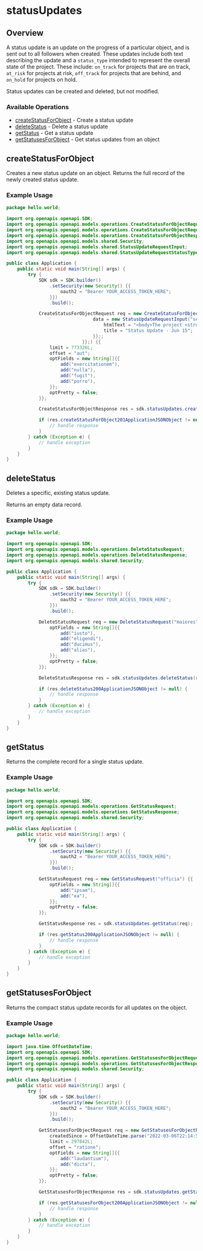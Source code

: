 # statusUpdates

## Overview

A status update is an update on the progress of a particular object,
and is sent out to all followers when created. These updates
include both text describing the update and a `status_type` intended to
represent the overall state of the project. These include: `on_track` for projects that
are on track, `at_risk` for projects at risk, `off_track` for projects that
are behind, and `on_hold` for projects on hold.

Status updates can be created and deleted, but not modified.

### Available Operations

* [createStatusForObject](#createstatusforobject) - Create a status update
* [deleteStatus](#deletestatus) - Delete a status update
* [getStatus](#getstatus) - Get a status update
* [getStatusesForObject](#getstatusesforobject) - Get status updates from an object

## createStatusForObject

Creates a new status update on an object.
Returns the full record of the newly created status update.

### Example Usage

```java
package hello.world;

import org.openapis.openapi.SDK;
import org.openapis.openapi.models.operations.CreateStatusForObjectRequest;
import org.openapis.openapi.models.operations.CreateStatusForObjectRequestBodyInput;
import org.openapis.openapi.models.operations.CreateStatusForObjectResponse;
import org.openapis.openapi.models.shared.Security;
import org.openapis.openapi.models.shared.StatusUpdateRequestInput;
import org.openapis.openapi.models.shared.StatusUpdateRequestStatusTypeEnum;

public class Application {
    public static void main(String[] args) {
        try {
            SDK sdk = SDK.builder()
                .setSecurity(new Security() {{
                    oauth2 = "Bearer YOUR_ACCESS_TOKEN_HERE";
                }})
                .build();

            CreateStatusForObjectRequest req = new CreateStatusForObjectRequest(                new CreateStatusForObjectRequestBodyInput() {{
                                data = new StatusUpdateRequestInput("sequi", StatusUpdateRequestStatusTypeEnum.ACHIEVED, "The project is moving forward according to plan...") {{
                                    htmlText = "<body>The project <strong>is</strong> moving forward according to plan...</body>";
                                    title = "Status Update - Jun 15";
                                }};;
                            }};) {{
                limit = 773326L;
                offset = "aut";
                optFields = new String[]{{
                    add("exercitationem"),
                    add("nulla"),
                    add("fugit"),
                    add("porro"),
                }};
                optPretty = false;
            }};            

            CreateStatusForObjectResponse res = sdk.statusUpdates.createStatusForObject(req);

            if (res.createStatusForObject201ApplicationJSONObject != null) {
                // handle response
            }
        } catch (Exception e) {
            // handle exception
        }
    }
}
```

## deleteStatus

Deletes a specific, existing status update.

Returns an empty data record.

### Example Usage

```java
package hello.world;

import org.openapis.openapi.SDK;
import org.openapis.openapi.models.operations.DeleteStatusRequest;
import org.openapis.openapi.models.operations.DeleteStatusResponse;
import org.openapis.openapi.models.shared.Security;

public class Application {
    public static void main(String[] args) {
        try {
            SDK sdk = SDK.builder()
                .setSecurity(new Security() {{
                    oauth2 = "Bearer YOUR_ACCESS_TOKEN_HERE";
                }})
                .build();

            DeleteStatusRequest req = new DeleteStatusRequest("maiores") {{
                optFields = new String[]{{
                    add("iusto"),
                    add("eligendi"),
                    add("ducimus"),
                    add("alias"),
                }};
                optPretty = false;
            }};            

            DeleteStatusResponse res = sdk.statusUpdates.deleteStatus(req);

            if (res.deleteStatus200ApplicationJSONObject != null) {
                // handle response
            }
        } catch (Exception e) {
            // handle exception
        }
    }
}
```

## getStatus

Returns the complete record for a single status update.

### Example Usage

```java
package hello.world;

import org.openapis.openapi.SDK;
import org.openapis.openapi.models.operations.GetStatusRequest;
import org.openapis.openapi.models.operations.GetStatusResponse;
import org.openapis.openapi.models.shared.Security;

public class Application {
    public static void main(String[] args) {
        try {
            SDK sdk = SDK.builder()
                .setSecurity(new Security() {{
                    oauth2 = "Bearer YOUR_ACCESS_TOKEN_HERE";
                }})
                .build();

            GetStatusRequest req = new GetStatusRequest("officia") {{
                optFields = new String[]{{
                    add("ipsam"),
                    add("ea"),
                }};
                optPretty = false;
            }};            

            GetStatusResponse res = sdk.statusUpdates.getStatus(req);

            if (res.getStatus200ApplicationJSONObject != null) {
                // handle response
            }
        } catch (Exception e) {
            // handle exception
        }
    }
}
```

## getStatusesForObject

Returns the compact status update records for all updates on the object.

### Example Usage

```java
package hello.world;

import java.time.OffsetDateTime;
import org.openapis.openapi.SDK;
import org.openapis.openapi.models.operations.GetStatusesForObjectRequest;
import org.openapis.openapi.models.operations.GetStatusesForObjectResponse;
import org.openapis.openapi.models.shared.Security;

public class Application {
    public static void main(String[] args) {
        try {
            SDK sdk = SDK.builder()
                .setSecurity(new Security() {{
                    oauth2 = "Bearer YOUR_ACCESS_TOKEN_HERE";
                }})
                .build();

            GetStatusesForObjectRequest req = new GetStatusesForObjectRequest("aspernatur") {{
                createdSince = OffsetDateTime.parse("2022-03-06T22:14:54.933Z");
                limit = 297842L;
                offset = "ratione";
                optFields = new String[]{{
                    add("laudantium"),
                    add("dicta"),
                }};
                optPretty = false;
            }};            

            GetStatusesForObjectResponse res = sdk.statusUpdates.getStatusesForObject(req);

            if (res.getStatusesForObject200ApplicationJSONObject != null) {
                // handle response
            }
        } catch (Exception e) {
            // handle exception
        }
    }
}
```
